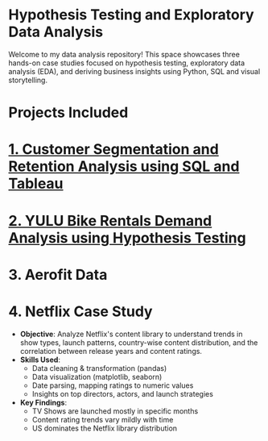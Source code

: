 # Hypothesis Testing and Exploratory Data Analysis
Welcome to my data analysis repository! This space showcases three hands-on case studies focused on hypothesis testing, exploratory data analysis (EDA), and deriving business insights using Python, SQL and visual storytelling.

# Projects Included
# [1. Customer Segmentation and Retention Analysis using SQL and Tableau](https://github.com/d-payel/Data-Analytics-01/tree/main/Customer%20Segmentation%20and%Retention%20Analysis%20using%20SQL)
# [2. YULU Bike Rentals Demand Analysis using Hypothesis Testing](https://github.com/d-payel/Data-Analytics-01/tree/main/Hypothesis%20Testing%20on%20YULU%20Bike%20Rents)
# 3. Aerofit Data 
# 4. Netflix Case Study
- **Objective**: Analyze Netflix's content library to understand trends in show types, launch patterns, country-wise content distribution, and the correlation between release years and content ratings.
- **Skills Used**:
  - Data cleaning & transformation (pandas)
  - Data visualization (matplotlib, seaborn)
  - Date parsing, mapping ratings to numeric values
  - Insights on top directors, actors, and launch strategies
- **Key Findings**:
  - TV Shows are launched mostly in specific months
  - Content rating trends vary mildly with time
  - US dominates the Netflix library distribution




